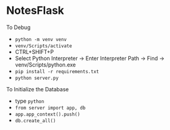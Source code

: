 # NotesFlask

To Debug

- `python -m venv venv`
- `venv/Scripts/activate`
- CTRL+SHIFT+P
- Select Python Interpreter -> Enter Interpreter Path -> Find -> venv/Scripts/python.exe
- `pip install -r requirements.txt`
- `python server.py`

To Initialize the Database

- type `python`
- `from server import app, db`
- `app.app_context().push()`
- `db.create_all()`

